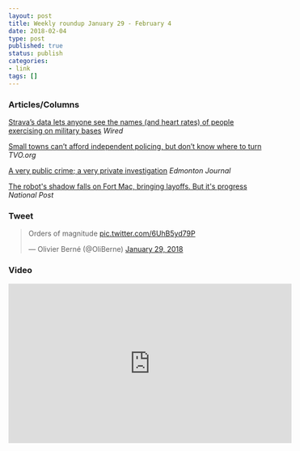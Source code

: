```yaml
---
layout: post
title: Weekly roundup January 29 - February 4
date: 2018-02-04
type: post
published: true
status: publish
categories:
- link
tags: []
---
```


### Articles/Columns

[Strava’s data lets anyone see the names (and heart rates) of people exercising on military bases](http://www.wired.co.uk/article/strava-military-bases-area-51-map-afghanistan-gchq-military "Strava’s data lets anyone see the names (and heart rates) of people exercising on military bases. By Matt Burgess") *Wired*

[Small towns can’t afford independent policing, but don’t know where to turn](https://tvo.org/article/current-affairs/the-next-ontario/small-towns-cant-afford-independent-policing-but-dont-know-where-to-turn "Small towns can’t afford independent policing, but don’t know where to turn. By Mary Baxter") *TVO.org*

[A very public crime; a very private investigation](http://edmontonjournal.com/news/crime/paula-simons-a-very-public-crime-a-very-private-investigation "Paula Simons: A very public crime; a very private investigation") *Edmonton Journal*

[The robot's shadow falls on Fort Mac, bringing layoffs. But it's progress](http://nationalpost.com/opinion/colby-cosh-the-robots-shadow-falls-on-fort-mac-bringing-layoffs-but-its-progress "Colby Cosh: The robot's shadow falls on Fort Mac, bringing layoffs. But it's progress") *National Post*

### Tweet
<blockquote class="twitter-tweet" data-lang="en"><p lang="en" dir="ltr">Orders of magnitude <a href="https://t.co/6UhB5yd79P">pic.twitter.com/6UhB5yd79P</a></p>&mdash; Olivier Berné (@OliBerne) <a href="https://twitter.com/OliBerne/status/957906521958113280?ref_src=twsrc%5Etfw">January 29, 2018</a></blockquote> <script async src="https://platform.twitter.com/widgets.js" charset="utf-8"></script> 


### Video
<iframe width="560" height="315" src="https://www.youtube-nocookie.com/embed/KLGSLCaksdY?rel=0" frameborder="0" allow="autoplay; encrypted-media" allowfullscreen></iframe>